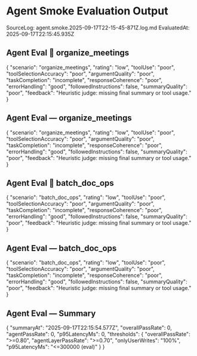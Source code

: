 # Agent Smoke Evaluation Output
SourceLog: agent.smoke.2025-09-17T22-15-45-871Z.log.md
EvaluatedAt: 2025-09-17T22:15:45.935Z


## Agent Eval  organize_meetings
{
  "scenario": "organize_meetings",
  "rating": "low",
  "toolUse": "poor",
  "toolSelectionAccuracy": "poor",
  "argumentQuality": "poor",
  "taskCompletion": "incomplete",
  "responseCoherence": "poor",
  "errorHandling": "good",
  "followedInstructions": false,
  "summaryQuality": "poor",
  "feedback": "Heuristic judge: missing final summary or tool usage."
}

## Agent Eval — organize_meetings
{
  "scenario": "organize_meetings",
  "rating": "low",
  "toolUse": "poor",
  "toolSelectionAccuracy": "poor",
  "argumentQuality": "poor",
  "taskCompletion": "incomplete",
  "responseCoherence": "poor",
  "errorHandling": "good",
  "followedInstructions": false,
  "summaryQuality": "poor",
  "feedback": "Heuristic judge: missing final summary or tool usage."
}

## Agent Eval  batch_doc_ops
{
  "scenario": "batch_doc_ops",
  "rating": "low",
  "toolUse": "poor",
  "toolSelectionAccuracy": "poor",
  "argumentQuality": "poor",
  "taskCompletion": "incomplete",
  "responseCoherence": "poor",
  "errorHandling": "good",
  "followedInstructions": false,
  "summaryQuality": "poor",
  "feedback": "Heuristic judge: missing final summary or tool usage."
}

## Agent Eval — batch_doc_ops
{
  "scenario": "batch_doc_ops",
  "rating": "low",
  "toolUse": "poor",
  "toolSelectionAccuracy": "poor",
  "argumentQuality": "poor",
  "taskCompletion": "incomplete",
  "responseCoherence": "poor",
  "errorHandling": "good",
  "followedInstructions": false,
  "summaryQuality": "poor",
  "feedback": "Heuristic judge: missing final summary or tool usage."
}

## Agent Eval — Summary
{
  "summaryAt": "2025-09-17T22:15:54.577Z",
  "overallPassRate": 0,
  "agentPassRate": 0,
  "p95LatencyMs": 0,
  "thresholds": {
    "overallPassRate": ">=0.80",
    "agentLayerPassRate": ">=0.70",
    "onlyUserWrites": "100%",
    "p95LatencyMs": "<=300000 (eval)"
  }
}
